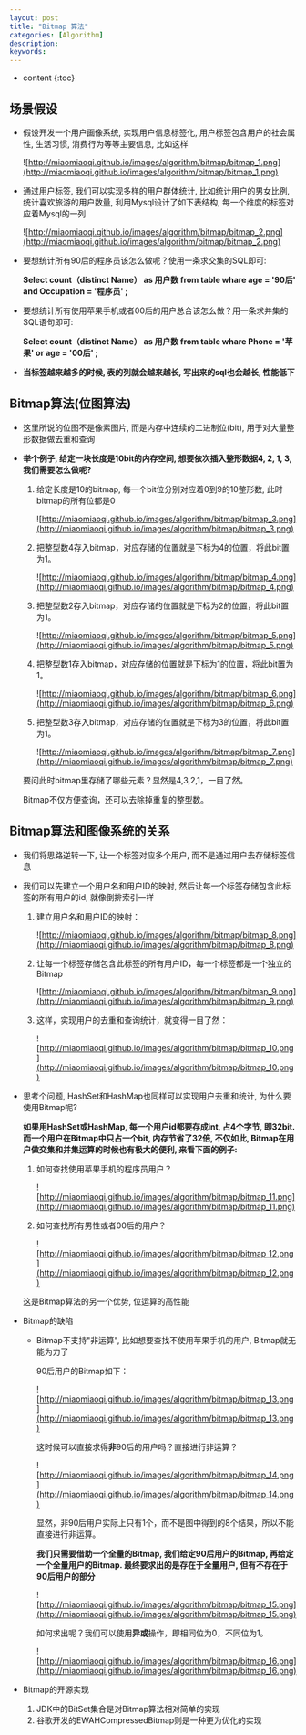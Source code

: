 ```yaml
---
layout: post
title: "Bitmap 算法"
categories: [Algorithm]
description:
keywords:
---
```


* content
{:toc} 

## 场景假设

* 假设开发一个用户画像系统, 实现用户信息标签化, 用户标签包含用户的社会属性, 生活习惯, 消费行为等等主要信息, 比如这样

    ![http://miaomiaoqi.github.io/images/algorithm/bitmap/bitmap_1.png](http://miaomiaoqi.github.io/images/algorithm/bitmap/bitmap_1.png)

* 通过用户标签, 我们可以实现多样的用户群体统计, 比如统计用户的男女比例, 统计喜欢旅游的用户数量, 利用Mysql设计了如下表结构, 每一个维度的标签对应着Mysql的一列

    ![http://miaomiaoqi.github.io/images/algorithm/bitmap/bitmap_2.png](http://miaomiaoqi.github.io/images/algorithm/bitmap/bitmap_2.png)

* 要想统计所有90后的程序员该怎么做呢？使用一条求交集的SQL即可:

    **Select count（distinct Name） as 用户数 from table whare age = '90后' and Occupation = '程序员' ;**

* 要想统计所有使用苹果手机或者00后的用户总合该怎么做？用一条求并集的SQL语句即可:

    **Select count（distinct Name） as 用户数 from table whare Phone = '苹果' or age = '00后' ;**

* **当标签越来越多的时候, 表的列就会越来越长, 写出来的sql也会越长, 性能低下**

## Bitmap算法(位图算法)

* 这里所说的位图不是像素图片, 而是内存中连续的二进制位(bit), 用于对大量整形数据做去重和查询

* **举个例子, 给定一块长度是10bit的内存空间, 想要依次插入整形数据4, 2, 1, 3, 我们需要怎么做呢?**

	1. 给定长度是10的bitmap, 每一个bit位分别对应着0到9的10整形数, 此时bitmap的所有位都是0

		![http://miaomiaoqi.github.io/images/algorithm/bitmap/bitmap_3.png](http://miaomiaoqi.github.io/images/algorithm/bitmap/bitmap_3.png)

	1. 把整型数4存入bitmap，对应存储的位置就是下标为4的位置，将此bit置为1。

		![http://miaomiaoqi.github.io/images/algorithm/bitmap/bitmap_4.png](http://miaomiaoqi.github.io/images/algorithm/bitmap/bitmap_4.png)

	3. 把整型数2存入bitmap，对应存储的位置就是下标为2的位置，将此bit置为1。

		![http://miaomiaoqi.github.io/images/algorithm/bitmap/bitmap_5.png](http://miaomiaoqi.github.io/images/algorithm/bitmap/bitmap_5.png)

	3. 把整型数1存入bitmap，对应存储的位置就是下标为1的位置，将此bit置为1。

		![http://miaomiaoqi.github.io/images/algorithm/bitmap/bitmap_6.png](http://miaomiaoqi.github.io/images/algorithm/bitmap/bitmap_6.png)

	3. 把整型数3存入bitmap，对应存储的位置就是下标为3的位置，将此bit置为1。

		![http://miaomiaoqi.github.io/images/algorithm/bitmap/bitmap_7.png](http://miaomiaoqi.github.io/images/algorithm/bitmap/bitmap_7.png)

	要问此时bitmap里存储了哪些元素？显然是4,3,2,1，一目了然。

	Bitmap不仅方便查询，还可以去除掉重复的整型数。

## Bitmap算法和图像系统的关系

* 我们将思路逆转一下, 让一个标签对应多个用户, 而不是通过用户去存储标签信息

* 我们可以先建立一个用户名和用户ID的映射, 然后让每一个标签存储包含此标签的所有用户的id, 就像倒排索引一样

	1. 建立用户名和用户ID的映射：

		![http://miaomiaoqi.github.io/images/algorithm/bitmap/bitmap_8.png](http://miaomiaoqi.github.io/images/algorithm/bitmap/bitmap_8.png)

	1. 让每一个标签存储包含此标签的所有用户ID，每一个标签都是一个独立的Bitmap

		![http://miaomiaoqi.github.io/images/algorithm/bitmap/bitmap_9.png](http://miaomiaoqi.github.io/images/algorithm/bitmap/bitmap_9.png)

	1. 这样，实现用户的去重和查询统计，就变得一目了然：

		![http://miaomiaoqi.github.io/images/algorithm/bitmap/bitmap_10.png](http://miaomiaoqi.github.io/images/algorithm/bitmap/bitmap_10.png)

* 思考个问题, HashSet和HashMap也同样可以实现用户去重和统计, 为什么要使用Bitmap呢?

	**如果用HashSet或HashMap, 每一个用户id都要存成int, 占4个字节, 即32bit. 而一个用户在Bitmap中只占一个bit, 内存节省了32倍, 不仅如此, Bitmap在用户做交集和并集运算的时候也有极大的便利, 来看下面的例子:**

	1. 如何查找使用苹果手机的程序员用户？

		![http://miaomiaoqi.github.io/images/algorithm/bitmap/bitmap_11.png](http://miaomiaoqi.github.io/images/algorithm/bitmap/bitmap_11.png)

	1. 如何查找所有男性或者00后的用户？

		![http://miaomiaoqi.github.io/images/algorithm/bitmap/bitmap_12.png](http://miaomiaoqi.github.io/images/algorithm/bitmap/bitmap_12.png)

	这是Bitmap算法的另一个优势, 位运算的高性能

* Bitmap的缺陷

	* Bitmap不支持"非运算", 比如想要查找不使用苹果手机的用户, Bitmap就无能为力了

		90后用户的Bitmap如下：

		![http://miaomiaoqi.github.io/images/algorithm/bitmap/bitmap_13.png](http://miaomiaoqi.github.io/images/algorithm/bitmap/bitmap_13.png)

		这时候可以直接求得**非**90后的用户吗？直接进行非运算？

		![http://miaomiaoqi.github.io/images/algorithm/bitmap/bitmap_14.png](http://miaomiaoqi.github.io/images/algorithm/bitmap/bitmap_14.png)

		显然，非90后用户实际上只有1个，而不是图中得到的8个结果，所以不能直接进行非运算。

		**我们只需要借助一个全量的Bitmap, 我们给定90后用户的Bitmap, 再给定一个全量用户的Bitmap. 最终要求出的是存在于全量用户, 但有不存在于90后用户的部分**

		![http://miaomiaoqi.github.io/images/algorithm/bitmap/bitmap_15.png](http://miaomiaoqi.github.io/images/algorithm/bitmap/bitmap_15.png)

		如何求出呢？我们可以使用**异或**操作，即相同位为0，不同位为1。

		![http://miaomiaoqi.github.io/images/algorithm/bitmap/bitmap_16.png](http://miaomiaoqi.github.io/images/algorithm/bitmap/bitmap_16.png)

* Bitmap的开源实现

	1. JDK中的BitSet集合是对Bitmap算法相对简单的实现
	1. 谷歌开发的EWAHCompressedBitmap则是一种更为优化的实现